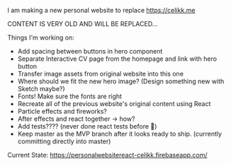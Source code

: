 I am making a new personal website to replace https://celikk.me

CONTENT IS VERY OLD AND WILL BE REPLACED...

Things I'm working on: 

* Add spacing between buttons in hero component
* Separate Interactive CV page from the homepage and link with hero button
* Transfer image assets from original website into this one
* Where should we fit the new hero image? (Design something new with Sketch maybe?)
* Fonts! Make sure the fonts are right
* Recreate all of the previous website's original content using React
* Particle effects and fireworks?
* After effects and react together -> how?
* Add tests???? (never done react tests before :shrug:)
* Keep master as the MVP branch after it looks ready to ship. (currently committing directly into master)

Current State: https://personalwebsitereact-celikk.firebaseapp.com/